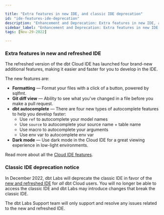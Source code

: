 ```yaml
---

title: "Extra features in new IDE, and classic IDE deprecation"
id: "ide-features-ide-deprecation"
description: "Enhancement and Deprecation: Extra features in new IDE, and classic IDE deprecation"
sidebar_label: "Enhancement and Deprecation: Extra features in new IDE, and classic IDE deprecation"
tags: [Nov-29-2022]

---
```


### Extra features in new and refreshed IDE

The refreshed version of the dbt Cloud IDE has launched four brand-new additional features, making it easier and faster for you to develop in the IDE.

The new features are:

- **Formatting** &mdash; Format your files with a click of a button, powered by sqlfmt.
- **Git diff view** &mdash; Ability to see what you've changed in a file before you make a pull request.
- **dbt autocomplete** &mdash; There are four new types of autocomplete features to help you develop faster:
    - Use `ref` to autocomplete your model names
    - Use `source` to autocomplete your source name + table name
    - Use macro to autocomplete your arguments
    - Use env var to autocomplete env var
- **Dark mode**	&mdash;  Use dark mode in the Cloud IDE for a great viewing experience in low-light environments.

Read more about all the [Cloud IDE features](/docs/get-started/dbt-cloud-features).

### Classic IDE deprecation notice

In December 2022, dbt Labs will deprecate the classic IDE in favor of the [new and refreshed IDE](/docs/get-started/develop-in-the-cloud) for _all_ dbt Cloud users. You will no longer be able to access the classic IDE and dbt Labs may introduce changes that break the classic IDE.

The dbt Labs Support team will only support and resolve any issues related to the new and refreshed IDE. 
